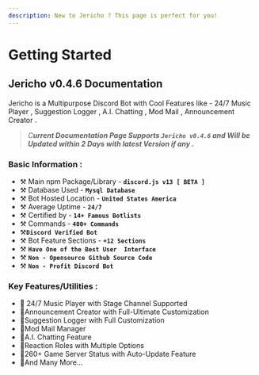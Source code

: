 ```yaml
---
description: New to Jericho ? This page is perfect for you!
---
```


# Getting Started

## Jericho v0.4.6 Documentation

Jericho is a Multipurpose Discord Bot with Cool Features like - 24/7 Music Player , Suggestion Logger , A.I. Chatting , Mod Mail , Announcement Creator .

> _C**urrent Documentation Page Supports `Jericho v0.4.6` and Will be Updated within 2 Days with latest Version if any .**_

### **Basic Information :**

* ⚒ Main npm Package/Library - **`discord.js v13 [ BETA ]`**
* ⚒ Database Used - **`Mysql Database`**
* ⚒ Bot Hosted Location - **`United States America`**
* ⚒ Average Uptime - **`24/7`**
* ⚒ Certified by - **`14+ Famous Botlists`**
* ⚒ Commands - **`400+ Commands`**
* ⚒**`Discord Verified Bot`**
* ⚒ Bot Feature Sections - **`+12 Sections`**
* ⚒ **`Have One of the Best User  Interface`**
* ⚒ **`Non - Opensource Github Source Code`**
* ⚒ **`Non - Profit Discord Bot`**

### Key Features/Utilities :

* 🔰 24/7 Music Player with Stage Channel Supported
* 🔰Announcement Creator with Full-Ultimate Customization
* 🔰Suggestion Logger with Full Customization
* 🔰Mod Mail Manager 
* 🔰A.I. Chatting Feature
* 🔰Reaction Roles with Multiple Options 
* 🔰260+ Game Server Status with Auto-Update Feature
* 🔰And Many More...

